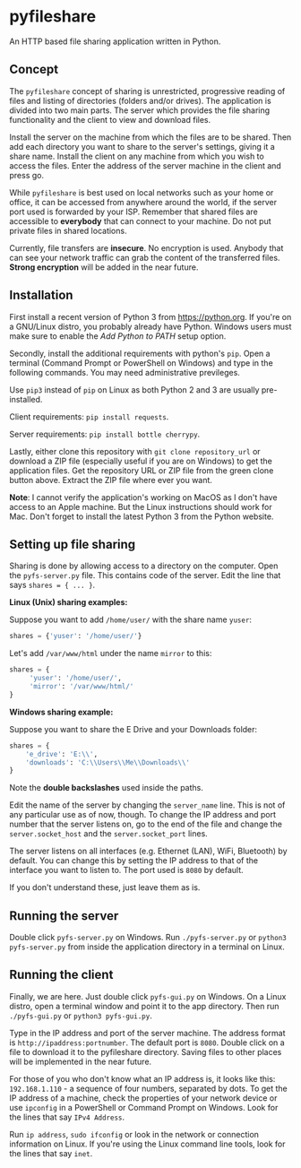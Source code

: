 # pyfileshare
An HTTP based file sharing application written in Python.

## Concept
The `pyfileshare` concept of sharing is unrestricted, progressive reading
of files and listing of directories (folders and/or drives). The application
is divided into two main parts. The server which provides the file sharing
functionality and the client to view and download files.

Install the server on the machine from which the files are to be shared.
Then add each directory you want to share to the server's settings, giving
it a share name. Install the client on any machine from which you wish
to access the files. Enter the address of the server machine in the client
and press go.

While `pyfileshare` is best used on local networks such as your home or office,
it can be accessed from anywhere around the world, if the server port used
is forwarded by your ISP. Remember that shared files are accessible
to __everybody__ that can connect to your machine. Do not put private files
in shared locations.

Currently, file transfers are __insecure__. No encryption is used. Anybody
that can see your network traffic can grab the content of the transferred
files. __Strong encryption__ will be added in the near future.

## Installation
First install a recent version of Python 3 from https://python.org.
If you're on a GNU/Linux distro, you probably already have Python.
Windows users must make sure to enable the _Add Python to PATH_ setup option.

Secondly, install the additional requirements with python's `pip`.
Open a terminal (Command Prompt or PowerShell on Windows) and type in
the following commands. You may need administrative previleges.

Use `pip3` instead of `pip` on Linux as both Python 2 and 3
are usually pre-installed.

Client requirements: `pip install requests`.

Server requirements: `pip install bottle cherrypy`.

Lastly, either clone this repository with `git clone repository_url`
or download a ZIP file (especially useful if you are on Windows) to get
the application files. Get the repository URL or ZIP file from the green
clone button above. Extract the ZIP file where ever you want.

__Note__: I cannot verify the application's working on MacOS as I don't have
access to an Apple machine. But the Linux instructions should work for Mac.
Don't forget to install the latest Python 3 from the Python website.

## Setting up file sharing
Sharing is done by allowing access to a directory on the computer.
Open the `pyfs-server.py` file. This contains code of the server.
Edit the line that says `shares = { ... }`.

__Linux (Unix) sharing examples:__

Suppose you want to add `/home/user/` with the share name `yuser`:

```python
shares = {'yuser': '/home/user/'}
```

Let's add `/var/www/html` under the name `mirror` to this:

```python
shares = {
     'yuser': '/home/user/',
     'mirror': '/var/www/html/'
}
```

__Windows sharing example:__

Suppose you want to share the E Drive and your Downloads folder:

```python
shares = {
    'e_drive': 'E:\\',
    'downloads': 'C:\\Users\\Me\\Downloads\\'
}
```

Note the __double backslashes__ used inside the paths.

Edit the name of the server by changing the `server_name` line.
This is not of any particular use as of now, though. To change the IP address
and port number that the server listens on, go to the end of the file
and change the `server.socket_host` and the `server.socket_port` lines.

The server listens on all interfaces (e.g. Ethernet (LAN), WiFi, Bluetooth)
by default. You can change this by setting the IP address to that of
the interface you want to listen to. The port used is `8080` by default.

If you don't understand these, just leave them as is.

## Running the server
Double click `pyfs-server.py` on Windows. Run `./pyfs-server.py` or
`python3 pyfs-server.py` from inside the application directory
in a terminal on Linux.

## Running the client
Finally, we are here. Just double click `pyfs-gui.py` on Windows.
On a Linux distro, open a terminal window and point it to the app directory.
Then run `./pyfs-gui.py` or `python3 pyfs-gui.py`.

Type in the IP address and port of the server machine. The address format
is `http://ipaddress:portnumber`. The default port is `8080`. Double click
on a file to download it to the pyfileshare directory. Saving files to other
places will be implemented in the near future.

For those of you who don't know what an IP address is, it looks like this:
`192.168.1.110` - a sequence of four numbers, separated by dots. To get
the IP address of a machine, check the properties of your network device
or use `ipconfig` in a PowerShell or Command Prompt on Windows.
Look for the lines that say `IPv4 Address`.

Run `ip address`, `sudo ifconfig` or look in the network or connection
information on Linux. If you're using the Linux command line tools, look
for the lines that say `inet`.
